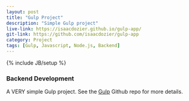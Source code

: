 ```yaml
---
layout: post
title: "Gulp Project"
description: "Simple Gulp project"
live-link: https://isaacdozier.github.io/gulp-app/
git-link: https://github.com/isaacdozier/gulp-app
category: Project
tags: [Gulp, Javascript, Node.js, Backend]
---
```

{% include JB/setup %}

### Backend Development

A VERY simple Gulp project. 
See the [Gulp](https://github.com/gulpjs/gulp) Github repo for more details.